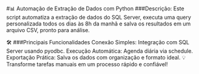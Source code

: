 #📊 Automação de Extração de Dados com Python
###Descrição:
Este script automatiza a extração de dados do SQL Server, executa uma query personalizada todos os dias às 8h da manhã e salva os resultados em um arquivo CSV, pronto para análise.

🛠️ ###Principais Funcionalidades
Conexão Simples: Integração com SQL Server usando pyodbc.
Execução Automática: Agenda diária via schedule.
Exportação Prática: Salva os dados com organização e formato ideal.
💡 Transforme tarefas manuais em um processo rápido e confiável!
